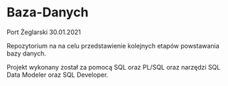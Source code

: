# Baza-Danych
Port Żeglarski
30.01.2021

Repozytorium na na celu przedstawienie kolejnych etapów powstawania bazy danych.

Projekt wykonany został za pomocą SQL oraz PL/SQL oraz narzędzi SQL Data Modeler oraz SQL Developer.
